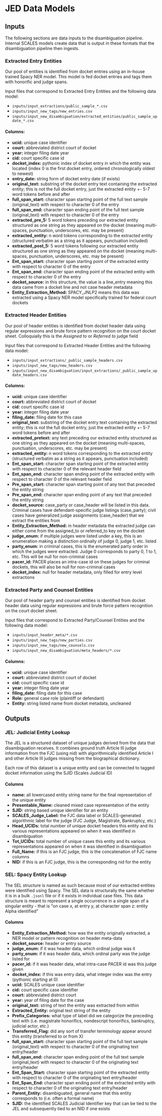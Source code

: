 # **JED Data Models**

## **Inputs**
The following sections are data inputs to the disambiguation pipeline. Internal SCALES models create data that is output in these formats that the disambiguation pipeline then ingests.

### **Extracted Entry Entities**
Our pool of entities is identified from docket entries using an in-house trained Spacy NER model. This model is fed docket entries and tags them with honorific and judge spans.

Input files that correspond to Extracted Entry Entities and the following data model:
- `inputs/input_extractions/public_sample_*.csv`
- `inputs/input_new_tags/new_entries.csv`
- `inputs/input_new_disambiguation/extracted_entities/public_sample_update_*.csv`

#### Columns:
- **ucid:** unique case identifier
- **court:** abbreviated district court of docket
- **year:** integer filing date year
- **cid:** court specific case id
- **docket_index:** pythonic index of docket entry in which the entity was located (index 0 is the first docket entry, ordered chronologically oldest to newest)
- **entry_date:** string form of docket entry date (if exists)
- **original_text:** substring of the docket entry text containing the extracted entity; this is not the full docket entry, just the extracted entity +- 5-7 word tokens before and after
- **full_span_start:** character span starting point of the full text sample (original_text) with respect to character 0 of the entry
- **full_span_end:** character span ending point of the full text sample (original_text) with respect to character 0 of the entry
- **extracted_pre_5:** 5 word tokens preceding our extracted entity structured as one string as they appeared on the docket (meaning multi-spaces, punctuation, underscores, etc. may be present)
- **extracted_entity:** n word tokens corresponding to the extracted entity (structured verbatim as a string as it appears, punctuation included)
- **extracted_post_5:** 5 word tokens following our extracted entity structured as one string as they appeared on the docket (meaning multi-spaces, punctuation, underscores, etc. may be present)
- **Ent_span_start:** character span starting point of the extracted entity with respect to character 0 of the entry
- **Ent_span_end:** character span ending point of the extracted entity with respect to character 0 of the entry
- **docket_source:** in this structure, the value is a line_entry meaning this data came from a docket line and not case header metadata
- **Entity_Extraction_Method:** SPACY_JNLP2 means this data was extracted using a Spacy NER model specifically trained for federal court dockets


### **Extracted Header Entities**
Our pool of header entities is identified from docket header data using regular expressions and brute force pattern recognition on the court docket sheet. Colloquially this is the *Assigned to* or *Referred to* judge field

Input files that correspond to Extracted Header Entities and the following data model:
- `inputs/input_extractions/_public_sample_headers.csv`
- `inputs/input_new_tags/new_headers.csv`
- `inputs/input_new_disambiguation/input_extractions/_public_sample_update_headers.csv`

#### Columns:
- **ucid:** unique case identifier
- **court:** abbreviated district court of docket
- **cid:** court specific case id
- **year:** integer filing date year
- **filing_date:** filing date for this case
- **original_text:** substring of the docket entry text containing the extracted entity; this is not the full docket entry, just the extracted entity +- 5-7 word tokens before and after
- **extracted_pretext:** any text preceding our extracted entity structured as one string as they appeared on the docket (meaning multi-spaces, punctuation, underscores, etc. may be present)
- **extracted_entity:** n word tokens corresponding to the extracted entity (structured verbatim as a string as it appears, punctuation included)
- **Ent_span_start:** character span starting point of the extracted entity with respect to character 0 of the relevant header field
- **Ent_span_end:** character span ending point of the extracted entity with respect to character 0 of the relevant header field
- **Pre_span_start:** character span starting point of any text that preceded the entity string
- **Pre_span_end:** character span ending point of any text that preceded the entity string
- **docket_source:** case_party or case_header will be listed in this data. Criminal cases have defendant-specific judge listings (case_party); civil cases have generalized judge assignments (case_header) that we extract the entities from
- **Entity_Extraction_Method:** in header metadata the extracted judge can either come from the assigned_to or referred_to key on the docket
- **judge_enum:** if multiple judges were listed under a key, this is an enumeration making a distinction ordinally of judge 0, judge 1, etc. listed
- **party_enum:** in criminal cases, this is the enumerated party order in which the judges were extracted. Judge 0 corresponds to party 0, 1 to 1, etc. This will be null for non-criminal cases
- **pacer_id:** PACER places an intra-case id on these judges for criminal dockets, this will also be null for non-criminal cases
- **docket_index:** null for header metadata, only filled for entry level extractions


### **Extracted Party and Counsel Entities**
Our pool of header party and counsel entities is identified from docket header data using regular expressions and brute force pattern recognition on the court docket sheet.

Input files that correspond to Extracted Party/Counsel Entities and the following data model:
- `inputs/input_header_meta/*.csv`
- `inputs/input_new_tags/new_parties.csv`
- `inputs/input_new_tags/new_counsels.csv`
- `inputs/input_new_disambiguation/meta_headers/*.csv`

#### Columns:
- **ucid:** unique case identifier
- **court:** abbreviated district court of docket
- **cid:** court specific case id
- **year:** integer filing date year
- **filing_date:** filing date for this case
- **Role:** general case role (plaintiff or defendant)
- **Entity:** string listed name from docket metadata, uncleaned

## **Outputs**
### **JEL: Judicial Entity Lookup**
The JEL is a structured dataset of unique judges derived from the data that disambiguation receives. It combines ground truth Article III judge information from the FJC (using nid) with algorithmically identified Article I and other Article III judges missing from the biographical dictionary.

Each row of this dataset is a unique entity and can be connected to tagged docket information using the SJID (Scales Judicial ID)

#### Columns
- **name:** all lowercased entity string name for the final representation of the unique entity
- **Presentable_Name:** cleaned mixed case representation of the entity
- **SJID:** string based unique identifier for an entity
- **SCALES_Judge_Label:** the FJC data label or SCALES-generated algorithmic label for the judge (FJC Judge, Magistrate, Bankruptcy, etc.)
- **Head_UCIDs:** total number of unique docket headers this entity and its various representations appeared on when it was identified in disambiguation
- **Tot_UCIDs:** total number of unique cases this entity and its various representations appeared on when it was identified in disambiguation
- **Full_Name:** if this is an FJC judge, this is the concatenation of FJC name columns
- **NID:** if this is an FJC judge, this is the corresponding nid for the entity

### **SEL: Spacy Entity Lookup**
The SEL structure is named as such because most of our extracted entities were identified using Spacy. The SEL data is structurally the same whether it is in a bulk `.jsonl` file or if it exists in individual case files. This data structure is meant to represent a single occurrence in a single span of a singular entity - that is "on case x, at entry y, at character span z: entity Alpha identified"

#### Columns
- **Entity_Extraction_Method:** how was the entity originally extracted, a NER model or pattern recognition on header meta-data
- **docket_source:** header or entry source
- **judge_enum:** if it was header data, which ordinal judge was it 
- **party_enum:** if it was header data, which ordinal party was the judge listed for
- **pacer_id:** if it was header data, what intra-case PACER id was this judge given 
- **docket_index:** if this was entry data, what integer index was the entry (pythonic starting at 0)
- **ucid:** SCALES unique case identifier
- **cid:** court specific case identifier
- **court:** abbreviated district court
- **year:** year of filing date for the case
- **original_text:** string of text the entity was extracted from within
- **Extracted_Entity:** original text string of the entity 
- **Prefix_Categories:** what type of label did we categorize the preceding text with (i.e. magistrate honorifics, nondescript honorifics, bankruptcy, judicial actor, etc.)
- **Transferred_Flag:** did any sort of transfer terminology appear around this entity (transferred to or from X)
- **full_span_start:** character span starting point of the full text sample (original_text) with respect to character 0 of the originating text entry/header
- **full_span_end:** character span ending point of the full text sample (original_text) with respect to character 0 of the originating text entry/header
- **Ent_Span_Start:** character span starting point of the extracted entity with respect to character 0 of the originating text entry/header
- **Ent_Span_End:** character span ending point of the extracted entity with respect to character 0 of the originating text entry/header
- **Parent_Entity:** disambiguated, general name that this entity corresponds to (i.e. often a formal name)
- **SJID:** the identified SCALES Judicial Identifier key that can be tied to the JEL and subsequently tied to an NID if one exists